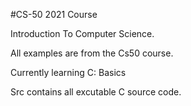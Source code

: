 #CS-50 2021 Course 

Introduction To Computer Science.

All examples are from the Cs50 course.

Currently learning C: Basics 

Src contains all excutable C source code. 

